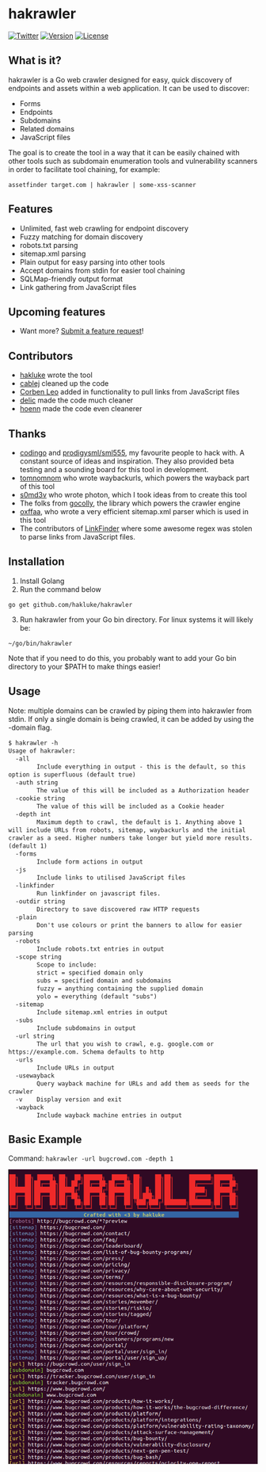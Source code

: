 # hakrawler

[![Twitter](https://img.shields.io/badge/twitter-@hakluke_-blue.svg)](https://twitter.com/hakluke)
[![Version](https://img.shields.io/badge/version-beta3-blue.svg)](https://github.com/hakluke/hakrawler)
[![License](https://img.shields.io/badge/license-MIT-_red.svg)](https://www.gnu.org/licenses/gpl-3.0.en.html)  

## What is it?

hakrawler is a Go web crawler designed for easy, quick discovery of endpoints and assets within a web application. It can be used to discover:

- Forms
- Endpoints
- Subdomains
- Related domains
- JavaScript files

The goal is to create the tool in a way that it can be easily chained with other tools such as subdomain enumeration tools and vulnerability scanners in order to facilitate tool chaining, for example:

```
assetfinder target.com | hakrawler | some-xss-scanner
```

## Features

- Unlimited, fast web crawling for endpoint discovery
- Fuzzy matching for domain discovery
- robots.txt parsing
- sitemap.xml parsing
- Plain output for easy parsing into other tools
- Accept domains from stdin for easier tool chaining
- SQLMap-friendly output format
- Link gathering from JavaScript files

## Upcoming features

- Want more? [Submit a feature request](https://github.com/hakluke/hakrawler/issues/new)!

## Contributors
- [hakluke](https://twitter.com/hakluke) wrote the tool
- [cablej](https://cablej.io/) cleaned up the code
- [Corben Leo](https://github.com/lc) added in functionality to pull links from JavaScript files
- [delic](https://github.com/delic) made the code much cleaner
- [hoenn](https://github.com/hoenn) made the code even cleanerer

## Thanks

- [codingo](https://twitter.com/codingo_) and [prodigysml/sml555](https://twitter.com/sml555_), my favourite people to hack with. A constant source of ideas and inspiration. They also provided beta testing and a sounding board for this tool in development.
- [tomnomnom](https://twitter.com/tomnomnom) who wrote waybackurls, which powers the wayback part of this tool
- [s0md3v](https://twitter.com/s0md3v) who wrote photon, which I took ideas from to create this tool
- The folks from [gocolly](https://github.com/gocolly/colly), the library which powers the crawler engine
- [oxffaa](https://github.com/oxffaa/), who wrote a very efficient sitemap.xml parser which is used in this tool
- The contributors of [LinkFinder](https://github.com/GerbenJavado/LinkFinder) where some awesome regex was stolen to parse links from JavaScript files.

## Installation
1. Install Golang
2. Run the command below
```
go get github.com/hakluke/hakrawler
```
3. Run hakrawler from your Go bin directory. For linux systems it will likely be:
```
~/go/bin/hakrawler
```
Note that if you need to do this, you probably want to add your Go bin directory to your $PATH to make things easier!

## Usage
Note: multiple domains can be crawled by piping them into hakrawler from stdin. If only a single domain is being crawled, it can be added by using the -domain flag.
```
$ hakrawler -h
Usage of hakrawler:
  -all
    	Include everything in output - this is the default, so this option is superfluous (default true)
  -auth string
    	The value of this will be included as a Authorization header
  -cookie string
    	The value of this will be included as a Cookie header
  -depth int
    	Maximum depth to crawl, the default is 1. Anything above 1 will include URLs from robots, sitemap, waybackurls and the initial crawler as a seed. Higher numbers take longer but yield more results. (default 1)
  -forms
    	Include form actions in output
  -js
    	Include links to utilised JavaScript files
  -linkfinder
    	Run linkfinder on javascript files.
  -outdir string
    	Directory to save discovered raw HTTP requests
  -plain
    	Don't use colours or print the banners to allow for easier parsing
  -robots
    	Include robots.txt entries in output
  -scope string
    	Scope to include:
    	strict = specified domain only
    	subs = specified domain and subdomains
    	fuzzy = anything containing the supplied domain
    	yolo = everything (default "subs")
  -sitemap
    	Include sitemap.xml entries in output
  -subs
    	Include subdomains in output
  -url string
    	The url that you wish to crawl, e.g. google.com or https://example.com. Schema defaults to http
  -urls
    	Include URLs in output
  -usewayback
    	Query wayback machine for URLs and add them as seeds for the crawler
  -v	Display version and exit
  -wayback
    	Include wayback machine entries in output
```

## Basic Example

Command: `hakrawler -url bugcrowd.com -depth 1`

![sample output](./hakrawler-output-sample.png)
